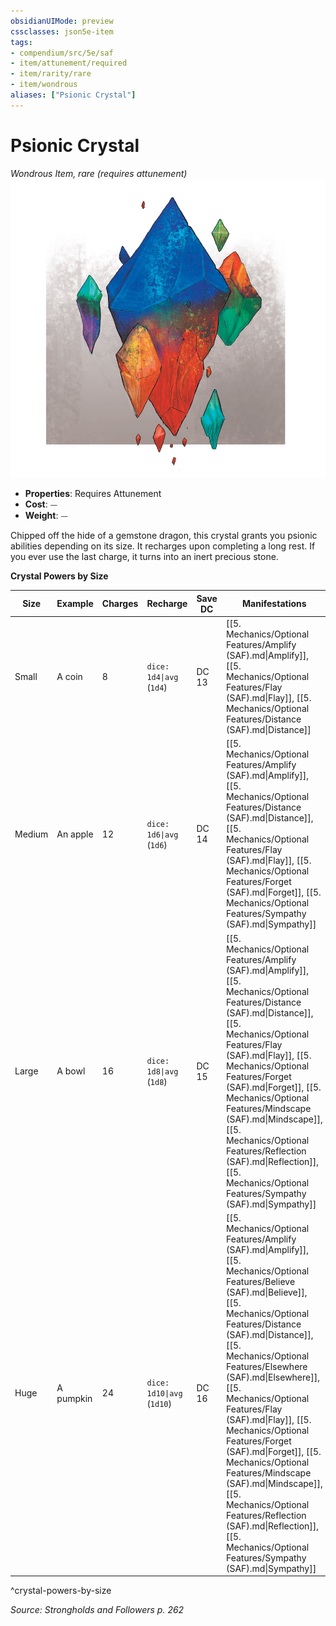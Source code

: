 ```yaml
---
obsidianUIMode: preview
cssclasses: json5e-item
tags:
- compendium/src/5e/saf
- item/attunement/required
- item/rarity/rare
- item/wondrous
aliases: ["Psionic Crystal"]
---
```

# Psionic Crystal
*Wondrous Item, rare (requires attunement)*  
![](https://raw.githubusercontent.com/TheGiddyLimit/homebrew/master/_img/SaF/psionic-crystal.jpg#right)  

- **Properties**: Requires Attunement
- **Cost**: ⏤
- **Weight**: ⏤

Chipped off the hide of a gemstone dragon, this crystal grants you psionic abilities depending on its size. It recharges upon completing a long rest. If you ever use the last charge, it turns into an inert precious stone.

**Crystal Powers by Size**

| Size | Example | Charges | Recharge | Save DC | Manifestations |
|------|---------|---------|----------|---------|----------------|
| Small | A coin | 8 | `dice: 1d4\|avg` (`1d4`) | DC 13 | [[5. Mechanics/Optional Features/Amplify (SAF).md\|Amplify]], [[5. Mechanics/Optional Features/Flay (SAF).md\|Flay]], [[5. Mechanics/Optional Features/Distance (SAF).md\|Distance]] |
| Medium | An apple | 12 | `dice: 1d6\|avg` (`1d6`) | DC 14 | [[5. Mechanics/Optional Features/Amplify (SAF).md\|Amplify]], [[5. Mechanics/Optional Features/Distance (SAF).md\|Distance]], [[5. Mechanics/Optional Features/Flay (SAF).md\|Flay]], [[5. Mechanics/Optional Features/Forget (SAF).md\|Forget]], [[5. Mechanics/Optional Features/Sympathy (SAF).md\|Sympathy]] |
| Large | A bowl | 16 | `dice: 1d8\|avg` (`1d8`) | DC 15 | [[5. Mechanics/Optional Features/Amplify (SAF).md\|Amplify]], [[5. Mechanics/Optional Features/Distance (SAF).md\|Distance]], [[5. Mechanics/Optional Features/Flay (SAF).md\|Flay]], [[5. Mechanics/Optional Features/Forget (SAF).md\|Forget]], [[5. Mechanics/Optional Features/Mindscape (SAF).md\|Mindscape]], [[5. Mechanics/Optional Features/Reflection (SAF).md\|Reflection]], [[5. Mechanics/Optional Features/Sympathy (SAF).md\|Sympathy]] |
| Huge | A pumpkin | 24 | `dice: 1d10\|avg` (`1d10`) | DC 16 | [[5. Mechanics/Optional Features/Amplify (SAF).md\|Amplify]], [[5. Mechanics/Optional Features/Believe (SAF).md\|Believe]], [[5. Mechanics/Optional Features/Distance (SAF).md\|Distance]], [[5. Mechanics/Optional Features/Elsewhere (SAF).md\|Elsewhere]], [[5. Mechanics/Optional Features/Flay (SAF).md\|Flay]], [[5. Mechanics/Optional Features/Forget (SAF).md\|Forget]], [[5. Mechanics/Optional Features/Mindscape (SAF).md\|Mindscape]], [[5. Mechanics/Optional Features/Reflection (SAF).md\|Reflection]], [[5. Mechanics/Optional Features/Sympathy (SAF).md\|Sympathy]] |
^crystal-powers-by-size

*Source: Strongholds and Followers p. 262*